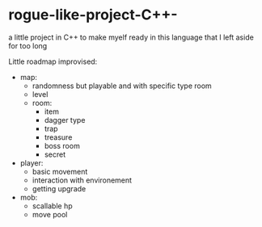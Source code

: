 # rogue-like-project-C++-
a little project in C++ to make myelf ready in this language that I left aside for too long

Little roadmap improvised:
* map:
    + randomness but playable and with specific type room
    + level
    + room:
        * item
        * dagger type
        * trap
        * treasure
        * boss room
        * secret
* player:
    + basic movement
    + interaction with environement
    + getting upgrade
* mob:
    + scallable hp
    + move pool